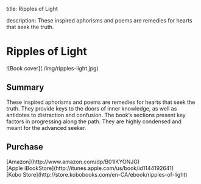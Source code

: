 title: Ripples of Light

description: These inspired aphorisms and poems are remedies for hearts that seek the truth.

# Ripples of Light

<div markdown="1" class="cover-image">
![Book cover](./img/ripples-light.jpg)
</div>

## Summary

These inspired aphorisms and poems are remedies for hearts that seek the truth. They provide keys to the doors of inner knowledge, as well as antidotes to distraction and confusion. The book’s sections present key factors in progressing along the path. They are highly condensed and meant for the advanced seeker.

## Purchase

<div markdown="3" class="purchase-link">
[Amazon](http://www.amazon.com/dp/B01IKYONJG)
</div>

<div markdown="3" class="purchase-link">
[Apple iBookStore](http://itunes.apple.com/us/book/id1144192641)
</div>

<div markdown="3" class="purchase-link">
[Kobo Store](http://store.kobobooks.com/en-CA/ebook/ripples-of-light)
</div>
